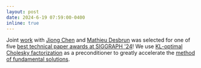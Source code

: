 ```yaml
---
layout: post
date: 2024-6-19 07:59:00-0400
inline: true
---
```


Joint [work](https://hal.science/hal-04589038) with [Jiong Chen](https://jiongchen.github.io/) and [Mathieu Desbrun](https://pages.saclay.inria.fr/mathieu.desbrun/) was selected for one of five [best technical paper awards at SIGGRAPH '24](https://blog.siggraph.org/2024/06/siggraph-2024-technical-papers-awards-best-papers-honorable-mentions-and-test-of-time.html/)! We use [KL-optimal Cholesky factorization](https://epubs.siam.org/doi/abs/10.1137/20M1336254) as a preconditioner to greatly accelerate the [method of fundamental solutions](https://en.wikipedia.org/wiki/Method_of_fundamental_solutions).